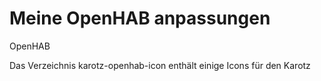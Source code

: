 # Meine OpenHAB anpassungen

OpenHAB

Das Verzeichnis karotz-openhab-icon enthält einige Icons für den Karotz
